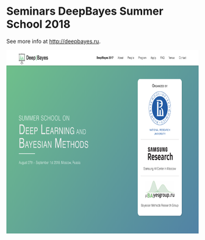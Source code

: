 # Seminars DeepBayes Summer School 2018

See more info at http://deepbayes.ru.

<p align="center">
<img height="480" src="deepbayes.png"/>
</p>
